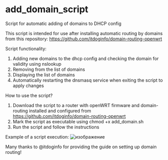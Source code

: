 # add_domain_script
Script for automatic adding of domains to DHCP config

This script is intended for use after installing automatic routing by domains from this repository: https://github.com/itdoginfo/domain-routing-openwrt

Script functionality:
1) Adding new domains to the dhcp config and checking the domain for validity using nslookup
2) Removing from the list of domains
3) Displaying the list of domains
4) Automatically restarting the dnsmasq service when exiting the script to apply changes

How to use the script?
1) Download the script to a router with openWRT firmware and domain-routing installed and configured from https://github.com/itdoginfo/domain-routing-openwrt
2) Mark the script as executable using chmod +x add_domain.sh
3) Run the script and follow the instructions

Example of a script execution:
![изображение](https://github.com/user-attachments/assets/79235a83-5b09-49d1-9861-605062b97304)

Many thanks to @itdoginfo for providing the guide on setting up domain routing!
